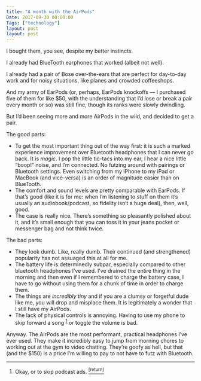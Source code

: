 ```yaml
---
title: "A month with the AirPods"
Date: 2017-09-30 00:00:00
Tags: ["technology"]
layout: post
layout: post
---
```


<p>I bought them, you see, despite my better instincts.</p>


<p>I already had BlueTooth earphones that worked (albeit not well).</p>


<p>I already had a pair of Bose over-the-ears that are perfect for day-to-day work and for noisy situations, like planes and crowded coffeeshops.</p>


<p>And my army of EarPods (or, perhaps, EarPods knockoffs — I purchased five of them for like $50, with the understanding that I’d lose or break a pair every month or so) was still fine, though its ranks were slowly dwindling.</p>


<p>But I’d been seeing more and more AirPods in the wild, and decided to get a pair.</p>


<!--more-->

<p>The good parts:</p>


<ul>
<li>To get the most important thing out of the way first: it is such a marked experience improvement over Bluetooth headphones that I can never go back.  It is <em>magic</em>.  I pop the little tic-tacs into my ear, I hear a nice little “boop!” noise, and I’m connected.  No futzing around with pairings or Bluetooth settings.  Even switching from my iPhone to my iPad or MacBook (and vice-versa) is an order of magnitude easier than on BlueTooth.</li>
<li>The comfort and sound levels are pretty comparable with EarPods.  If that’s good (like it is for me: when I’m listening to stuff on them it’s usually an audiobook/podcast, so fidelity isn’t a huge deal), then, well, good.</li>
<li>The case is really nice.  There’s something so pleasantly polished about it, and it’s small enough that you can toss it in your jeans pocket or messenger bag and not think twice.</li>
</ul>


<p>The bad parts:</p>


<ul>
<li>They look dumb.  Like, really dumb.  Their continued (and strengthened) popularity has not assuaged this at all for me.</li>
<li>The battery life is determinedly subpar, especially compared to other bluetooth headphones I’ve used.  I’ve drained the entire thing in the morning and then even if I remembered to charge the battery case, I have to go without using them for a chunk of time in order to charge them.</li>
<li>The things are <em>incredibly tiny</em> and if you are a clumsy or forgetful dude like me, you will drop and misplace them.  It is legitimately a wonder that I still have my AirPods.</li>
<li>The lack of physical controls is annoying.  Having to use my phone to skip forward a song <sup class="footnote-ref" id="fnref:1"><a href="#fn:1" rel="footnote">1</a></sup> or toggle the volume is bad.</li>
</ul>


<p>Anyway.  The AirPods are the most performant, practical headphones I’ve ever used.  They make it incredibly easy to jump from morning chores to working out at the gym to video chatting.  They’re goofy as hell, but that (and the $150) is a price I’m willing to pay to not have to futz with Bluetooth.</p>


<p></p>


<div class="footnotes">
<hr/>
<ol>
<li id="fn:1">Okay, or to skip podcast ads.
 <a class="footnote-return" href="#fnref:1"><sup>[return]</sup></a></li>
</ol>
</div>
	